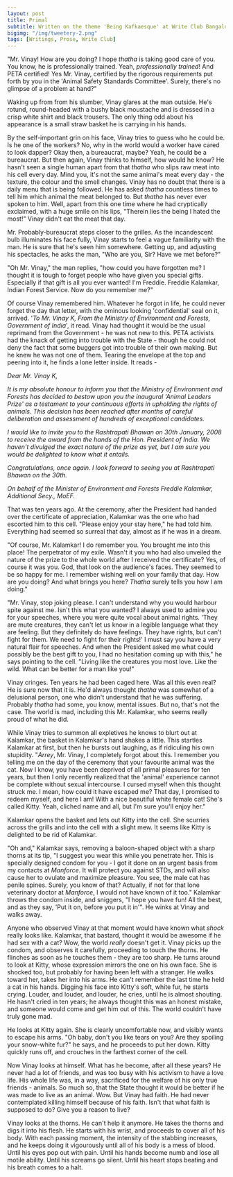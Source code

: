 ```yaml
---
layout: post
title: Primal
subtitle: Written on the theme 'Being Kafkaesque' at Write Club Bangalore. Written in about an hour.
bigimg: "/img/tweetery-2.png"
tags: [Writings, Prose, Write Club]
---
```


"Mr. Vinay! How are you doing? I hope _thatha_ is taking good care of you. You know, he is professionally trained. Yeah, _professionally trained_! And PETA certified! Yes Mr. Vinay, certified by the rigorous requirements put forth by you in the 'Animal Safety Standards Committee'. Surely, there's no glimpse of a problem at hand?"

Waking up from from his slumber, Vinay glares at the man outside. He's rotund, round-headed with a bushy black moustache and is dressed in a crisp white shirt and black trousers. The only thing odd about his appearance is a small straw basket he is carrying in his hands.

By the self-important grin on his face, Vinay tries to guess who he could be. Is he one of the workers? No, why in the world would a worker have cared to look dapper? Okay then, a bureaucrat, maybe? Yeah, he could be a bureaucrat. But then again, Vinay thinks to himself, how would he know? He hasn't seen a single human apart from that _thatha_ who slips raw meat into his cell every day. Mind you, it's not the same animal's meat every day - the texture, the colour and the smell changes. Vinay has no doubt that there is a daily menu that is being followed. He has asked _thatha_ countless times to tell him which animal the meat belonged to. But _thatha_ has never ever spoken to him. Well, apart from this one time where he had cryptically exclaimed, with a huge smile on his lips, "Therein lies the being I hated the most!" Vinay didn't eat the meat that day.

Mr. Probably-bureaucrat steps closer to the grilles. As the incandescent bulb illuminates his face fully, Vinay starts to feel a vague familiarity with the man. He is sure that he's seen him somewhere. Getting up, and adjusting his spectacles, he asks the man, "Who are you, Sir? Have we met before?"

"Oh Mr. Vinay," the man replies, "how could you have forgotten me? I thought it is tough to forget people who have given you special gifts. Especially if that gift is all you ever wanted! I'm Freddie. Freddie Kalamkar, Indian Forest Service. Now do you remember me?"

Of course Vinay remembered him. Whatever he forgot in life, he could never forget the day that letter, with the ominous looking 'confidential' seal on it, arrived. '_To Mr. Vinay K, From the Ministry of Environment and Forests, Government of India_', it read. Vinay had thought it would be the usual reprimand from the Government - he was not new to this. PETA activists had the knack of getting into trouble with the State - though he could not deny the fact that some buggers got into trouble of their own making. But he knew he was not one of them. Tearing the envelope at the top and peering into it, he finds a lone letter inside. It reads -

_Dear Mr. Vinay K,_

_It is my absolute honour to inform you that the Ministry of Environment and Forests has decided to bestow upon you the inaugural 'Animal Leaders Prize' as a testament to your continuous efforts in upholding the rights of animals. This decision has been reached after months of careful deliberation and assessment of hundreds of exceptional candidates._

_I would like to invite you to the Rashtrapati Bhawan on 30th January, 2008 to receive the award from the hands of the Hon. President of India. We haven't divulged the exact nature of the prize as yet, but I am sure you would be delighted to know what it entails._

_Congratulations, once again. I look forward to seeing you at Rashtrapati Bhawan on the 30th._

_On behalf of the Minister of Environment and Forests_
_Freddie Kalamkar,
Additional Secy., MoEF._

That was ten years ago. At the ceremony, after the President had handed over the certificate of appreciation, Kalamkar was the one who had escorted him to this cell. "Please enjoy your stay here," he had told him. Everything had seemed so surreal that day, almost as if he was in a dream.

"Of course, Mr. Kalamkar! I do remember you. You brought me into this place! The perpetrator of my exile. Wasn't it you who had also unveiled the nature of the prize to the whole world after I received the certificate? Yes, of course it was you. God, that look on the audience's faces. They seemed to be so happy for me. I remember wishing well on your family that day. How are you doing? And what brings you here? _Thatha_ surely tells you how I am doing."

"Mr. Vinay, stop joking please. I can't understand why you would harbour spite against me. Isn't this what you wanted? I always used to admire you for your speeches, where you were quite vocal about animal rights. 'They are mute creatures, they can't let us know in a legible language what they are feeling. But they definitely do have feelings. They have rights, but can't fight for them. We need to fight for their rights!' I must say you have a very natural flair for speeches. And when the President asked me what could possibly be the best gift to you, I had no hesitation coming up with this," he says pointing to the cell. "Living like the creatures you most love. Like the wild. What can be better for a man like you!"

Vinay cringes.  Ten years he had been caged here. Was all this even real? He is sure now that it is. He'd always thought _thatha_ was somewhat of a delusional person, one who didn't understand that he was suffering. Probably _thatha_ had some, you know, mental issues. But no, that's not the case. The world is mad, including this Mr. Kalamkar, who seems really proud of what he did.

While Vinay tries to summon all expletives he knows to blurt out at Kalamkar, the basket in Kalamkar's hand shakes a little. This startles Kalamkar at first, but then he bursts out laughing, as if ridiculing his own stupidity. "_Arrey_, Mr. Vinay, I completely forgot about this. I remember you telling me on the day of the ceremony that your favourite animal was the cat. Now I know, you have been deprived of all primal pleasures for ten years, but then I only recently realized that the 'animal' experience cannot be complete without sexual intercourse. I cursed myself when this thought struck me. I mean, how could it have escaped me? That day, I promised to redeem myself, and here I am! With a nice beautiful white female cat! She's called Kitty. Yeah, cliched name and all, but I'm sure you'll enjoy her."

Kalamkar opens the basket and lets out Kitty into the cell. She scurries across the grills and into the cell with a slight mew. It seems like Kitty is delighted to be rid of Kalamkar.

"Oh and," Kalamkar says, removing a baloon-shaped object with a sharp thorns at its tip, "I suggest you wear this while you penetrate her. This is specially designed condom for you - I got it done on an urgent basis from my contacts at _Manforce_. It will protect you against STDs, and will also cause her to ovulate and maximize pleasure. You see, the male cat has penile spines. Surely, you know of that? Actually, if not for that lone veterinary doctor at _Manforce_, I would not have known of it too." Kalamkar throws the condom inside, and sniggers, "I hope you have fun! All the best, and as they say, 'Put it on, before you put it in'". He winks at Vinay and walks away.

Anyone who observed Vinay at that moment would have known what _shock_ really looks like. Kalamkar, that bastard, thought it would be awesome if he had sex with a cat? Wow, the world _really_ doesn't get it. Vinay picks up the condom, and observes it carefully, proceeding to touch the thorns. He flinches as soon as he touches them - they are too sharp. He turns around to look at Kitty, whose expression mirrors the one on his own face. She is shocked too, but probably for having been left with a stranger. He walks toward her, takes her into his arms. He can't remember the last time he held a cat in his hands. Digging his face into Kitty's soft, white fur, he starts crying. Louder, and louder, and louder, he cries, until he is almost shouting. He hasn't cried in ten years; he always thought this was an honest mistake, and someone would come and get him out of this. The world couldn't have truly gone mad. 

He looks at Kitty again. She is clearly uncomfortable now, and visibly wants to escape his arms. "Oh baby, don't you like tears on you? Are they spoiling your snow-white fur?" he says, and he proceeds to put her down. Kitty quickly runs off, and crouches in the farthest corner of the cell.

Now Vinay looks at himself. What has he become, after all these years? He never had a lot of friends, and was too busy with his activism to have a love life. His whole life was, in a way, sacrificed for the welfare of his only true friends - animals. So much so, that the State thought it would be better if he was made to live as an animal. Wow. But Vinay had faith. He had never contemplated killing himself because of his faith. Isn't that what faith is supposed to do? Give you a reason to live?

Vinay looks at the thorns. He can't help it anymore. He takes the thorns and digs it into his flesh. He starts with his wrist, and proceeds to cover all of his body. With each passing moment, the intensity of the stabbing increases, and he keeps doing it vigourously until all of his body is a mess of blood. Until his eyes pop out with pain. Until his hands become numb and lose all motile ability. Until his screams go silent. Until his heart stops beating and his breath comes to a halt.
